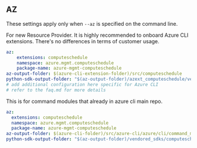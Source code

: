## AZ

These settings apply only when `--az` is specified on the command line.

For new Resource Provider. It is highly recommended to onboard Azure CLI extensions. There's no differences in terms of customer usage. 

``` yaml $(az) && $(target-mode) != 'core'
az:
    extensions: computeschedule
    namespace: azure.mgmt.computeschedule
    package-name: azure-mgmt-computeschedule
az-output-folder: $(azure-cli-extension-folder)/src/computeschedule
python-sdk-output-folder: "$(az-output-folder)/azext_computeschedule/vendored_sdks/computeschedule"
# add additional configuration here specific for Azure CLI
# refer to the faq.md for more details
```



This is for command modules that already in azure cli main repo. 
``` yaml $(az) && $(target-mode) == 'core'
az:
  extensions: computeschedule
  namespace: azure.mgmt.computeschedule
  package-name: azure-mgmt-computeschedule
az-output-folder: $(azure-cli-folder)/src/azure-cli/azure/cli/command_modules/computeschedule
python-sdk-output-folder: "$(az-output-folder)/vendored_sdks/computeschedule"
``` 